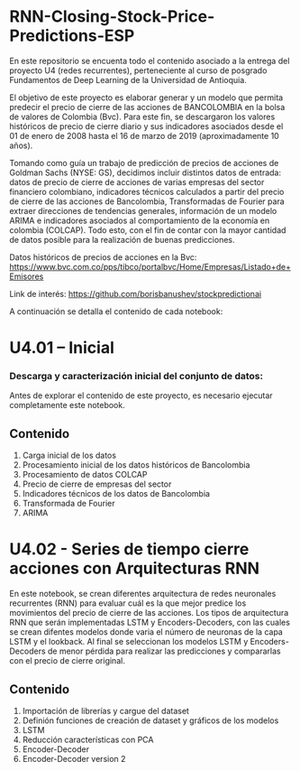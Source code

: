 # RNN-Closing-Stock-Price-Predictions-ESP
En este repositorio se encuenta todo el contenido asociado a la entrega del proyecto U4 (redes recurrentes), perteneciente al curso de posgrado Fundamentos de Deep Learning de la Universidad de Antioquia.

El objetivo de este proyecto es elaborar generar y un modelo que permita predecir el precio de cierre de las acciones de BANCOLOMBIA en la bolsa de valores de Colombia (Bvc). Para este fin, se descargaron los valores históricos de precio de cierre diario y sus indicadores asociados desde el 01 de enero de 2008 hasta el 16 de marzo de 2019 (aproximadamente 10 años).

Tomando como guía un trabajo de predicción de precios de acciones de Goldman Sachs (NYSE: GS), decidimos incluir distintos datos de entrada: datos de precio de cierre de acciones de varias empresas del sector financiero colombiano, indicadores técnicos calculados a partir del precio de cierre de las acciones de Bancolombia, Transformadas de Fourier para extraer direcciones de tendencias generales, información de un modelo ARIMA e indicadores asociados al comportamiento de la economía en colombia (COLCAP).
Todo esto, con el fin de contar con la mayor cantidad de datos posible para la realización de buenas predicciones.

Datos históricos de precios de acciones en la Bvc: https://www.bvc.com.co/pps/tibco/portalbvc/Home/Empresas/Listado+de+Emisores

Link de interés: 
https://github.com/borisbanushev/stockpredictionai

A continuación se detalla el contenido de cada notebook:

# U4.01 – Inicial

### Descarga y caracterización inicial del conjunto de datos: 
Antes de explorar el contenido de este proyecto, es necesario ejecutar completamente este notebook.

## Contenido

1. Carga inicial de los datos
2. Procesamiento inicial de los datos históricos de Bancolombia
3. Procesamiento de datos COLCAP
4. Precio de cierre de empresas del sector
5. Indicadores técnicos de los datos de Bancolombia
6. Transformada de Fourier
7. ARIMA

# U4.02 - Series de tiempo cierre acciones con Arquitecturas RNN

En este notebook, se crean diferentes arquitectura de redes neuronales recurrentes (RNN) para evaluar cuál es la que mejor predice los movimientos del precio de cierre de las acciones. Los tipos de arquitectura RNN que serán implementadas LSTM y Encoders-Decoders, con las cuales se crean difentes modelos donde varia el número de neuronas de la capa LSTM y el lookback. Al final se seleccionan los modelos LSTM y Encoders-Decoders de menor pérdida para realizar las predicciones y compararlas con el precio de cierre original.

## Contenido

1. Importación de librerías y cargue del dataset
2. Definión funciones de creación de dataset y gráficos de los modelos
3. LSTM
4. Reducción características con PCA
5. Encoder-Decoder
6. Encoder-Decoder version 2

